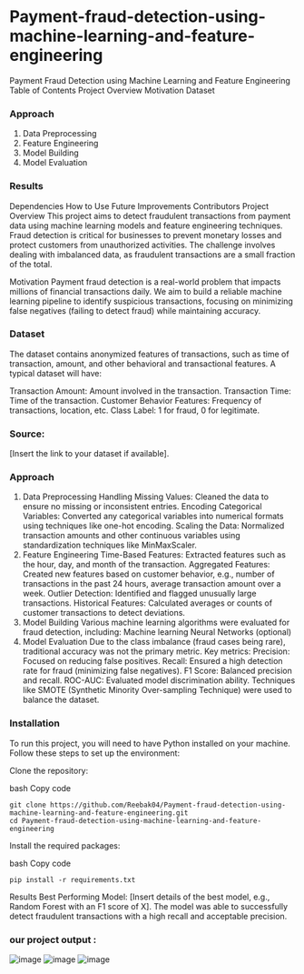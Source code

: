 # Payment-fraud-detection-using-machine-learning-and-feature-engineering


Payment Fraud Detection using Machine Learning and Feature Engineering
Table of Contents
Project Overview
Motivation
Dataset

### Approach

1. Data Preprocessing
2. Feature Engineering
3. Model Building
4. Model Evaluation
   
### Results

Dependencies
How to Use
Future Improvements
Contributors
Project Overview
This project aims to detect fraudulent transactions from payment data using machine learning models and feature engineering techniques. Fraud detection is critical for businesses to prevent monetary losses and protect customers from unauthorized activities. The challenge involves dealing with imbalanced data, as fraudulent transactions are a small fraction of the total.

Motivation
Payment fraud detection is a real-world problem that impacts millions of financial transactions daily. We aim to build a reliable machine learning pipeline to identify suspicious transactions, focusing on minimizing false negatives (failing to detect fraud) while maintaining accuracy.

### Dataset
The dataset contains anonymized features of transactions, such as time of transaction, amount, and other behavioral and transactional features. A typical dataset will have:

Transaction Amount: Amount involved in the transaction.
Transaction Time: Time of the transaction.
Customer Behavior Features: Frequency of transactions, location, etc.
Class Label: 1 for fraud, 0 for legitimate.

### Source:
[Insert the link to your dataset if available].

### Approach
1. Data Preprocessing
Handling Missing Values: Cleaned the data to ensure no missing or inconsistent entries.
Encoding Categorical Variables: Converted any categorical variables into numerical formats using techniques like one-hot encoding.
Scaling the Data: Normalized transaction amounts and other continuous variables using standardization techniques like MinMaxScaler.
2. Feature Engineering
Time-Based Features: Extracted features such as the hour, day, and month of the transaction.
Aggregated Features: Created new features based on customer behavior, e.g., number of transactions in the past 24 hours, average transaction amount over a week.
Outlier Detection: Identified and flagged unusually large transactions.
Historical Features: Calculated averages or counts of customer transactions to detect deviations.
3. Model Building
Various machine learning algorithms were evaluated for fraud detection, including:
Machine learning
Neural Networks (optional)
4. Model Evaluation
Due to the class imbalance (fraud cases being rare), traditional accuracy was not the primary metric.
Key metrics:
Precision: Focused on reducing false positives.
Recall: Ensured a high detection rate for fraud (minimizing false negatives).
F1 Score: Balanced precision and recall.
ROC-AUC: Evaluated model discrimination ability.
Techniques like SMOTE (Synthetic Minority Over-sampling Technique) were used to balance the dataset.
### Installation
To run this project, you will need to have Python installed on your machine. Follow these steps to set up the environment:

Clone the repository:

bash
Copy code
```
git clone https://github.com/Reebak04/Payment-fraud-detection-using-machine-learning-and-feature-engineering.git
cd Payment-fraud-detection-using-machine-learning-and-feature-engineering
```
Install the required packages:

bash
Copy code
```
pip install -r requirements.txt
```

Results
Best Performing Model: [Insert details of the best model, e.g., Random Forest with an F1 score of X].
The model was able to successfully detect fraudulent transactions with a high recall and acceptable precision.
### our project output :
![image](https://github.com/user-attachments/assets/96b605ba-d8b5-46f5-8135-50a3995b31af)
![image](https://github.com/user-attachments/assets/a3d1df27-de48-4751-8096-624eb2e477b1)
![image](https://github.com/user-attachments/assets/7f922c06-1aca-47c9-8eae-de374c70d533)



